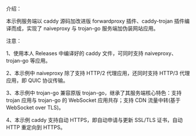 介绍：

本示例服务端以 caddy 源码加改进版 forwardproxy 插件、caddy-trojan 插件编译而成，实现了 naiveproxy 与 trojan-go 服务端加伪装网站应用。

注意：

1、使用本人 Releases 中编译好的 caddy 文件，可同时支持 naiveproxy、trojan-go 等应用。

2、本示例中 naiveproxy 除了支持 HTTP/2 代理应用，还同时支持 HTTP/3 代理应用，即 QUIC 协议传输。

3、本示例中 trojan-go 兼容原版 trojan-go，继承了其服务端核心特色：支持 trojan 应用与 trojan-go 的 WebSocket 应用共存；支持 CDN 流量中转(基于 WebSocket over TLS)。

4、本示例 caddy 支持自动 HTTPS，即自动申请与更新 SSL/TLS 证书，自动 HTTP 重定向到 HTTPS。
